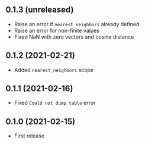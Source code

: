 ## 0.1.3 (unreleased)

- Raise an error if `nearest_neighbors` already defined
- Raise an error for non-finite values
- Fixed NaN with zero vectors and cosine distance

## 0.1.2 (2021-02-21)

- Added `nearest_neighbors` scope

## 0.1.1 (2021-02-16)

- Fixed `Could not dump table` error

## 0.1.0 (2021-02-15)

- First release
